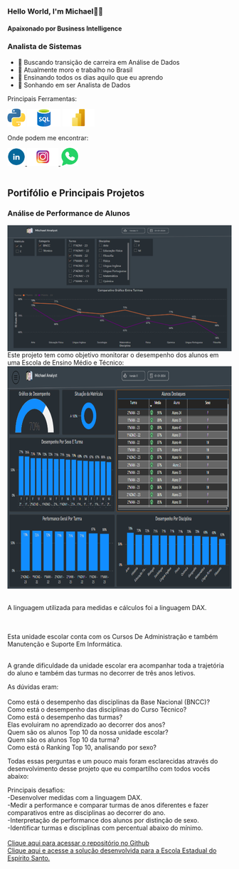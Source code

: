 ### Hello World, I'm Michael👋🏻
#### Apaixonado por Business Intelligence
### Analista de Sistemas

- 🔭 Buscando transição de carreira em Análise de Dados
- 🏡 Atualmente moro e trabalho no Brasil
- 🌱 Ensinando todos os dias aquilo que eu aprendo
- 💞️ Sonhando em ser Analista de Dados

Principais Ferramentas:

<div>
  <img height="40" widht="40" src="https://github.com/Michael-Lemos/DesempenhoEnsino/blob/main/Linguagens/Python.png">
  <img height="40" widht="40" src="https://github.com/Michael-Lemos/DesempenhoEnsino/blob/main/Linguagens/sql-logo.png">
  <img height="40" widht="40" src="https://github.com/Michael-Lemos/DesempenhoEnsino/blob/main/Linguagens/Microsoft-Power-BI-Logo.png">  
</div>

Onde podem me encontrar:
<div>
<a href="https://www.linkedin.com/in/michaell-lemos/">
  <img height="40" widht="40" src="https://github.com/Michael-Lemos/DesempenhoEnsino/blob/main/Socialicons/linkedin_icon-icons.com_59208.png">
  </a>
    <a href="https://www.instagram.com/michael_analyst/">
    <img height="40" widht="40" src="https://github.com/Michael-Lemos/DesempenhoEnsino/blob/main/Socialicons/74310-instagram-icons-media-computer-social-logo.png">
  </a>
  <a href="https://wa.me/5528999021663">
  <img height="40" widht="40" src="https://github.com/Michael-Lemos/DesempenhoEnsino/blob/main/Socialicons/whats.png">
  </a>
</div>

<br>

## Portifólio e Principais Projetos

### Análise de Performance de Alunos
<img align="right" widht="500" src="https://github.com/Michael-Lemos/DesempenhoEnsino/blob/main/Imagens/DesempenhoEscolar_ComparativoEntreTurmas.png?raw=true">
 Este projeto tem como objetivo monitorar o desempenho dos alunos em uma Escola de Ensino Médio e Técnico: <br>
<img height="500" widht="40" src="https://github.com/Michael-Lemos/DesempenhoEnsino/blob/main/Imagens/Painel.png?raw=true">
 
 <br> A linguagem utilizada para medidas e cálculos foi a linguagem DAX.<br> <br>
 
 <br> Esta unidade escolar conta com os Cursos De Administração e também Manutenção e Suporte Em Informática. <br>

 <br> A grande dificuldade da unidade escolar era acompanhar toda a trajetória do aluno e também das turmas no decorrer de três anos letivos. <br>

 As dúvidas eram: <br>
<br>
Como está o desempenho das disciplinas da Base Nacional (BNCC)?<br>
Como está o desempenho das disciplinas do Curso Técnico?<br>
Como está o desempenho das turmas?<br>
Elas evoluiram no aprendizado ao decorrer dos anos?<br>
Quem são os alunos Top 10 da nossa unidade escolar?<br>
Quem são os alunos Top 10 da turma?<br>
Como está o Ranking Top 10, analisando por sexo?<br>

Todas essas perguntas e um pouco mais foram esclarecidas através do desenvolvimento desse projeto que eu compartilho com todos vocês abaixo:
 

 Principais desafios: <br>
 -Desenvolver medidas com a linguagem DAX.<br>
 -Medir a performance e comparar turmas de anos diferentes e fazer comparativos entre as disciplinas ao decorrer do ano.<br>
 -Interpretação de performance dos alunos por distinção de sexo.<br>
 -Identificar turmas e disciplinas com percentual abaixo do mínimo.
 <br>
 <br>
 <a href="https://github.com/Michael-Lemos/DesempenhoEnsino">
  Clique aqui para acessar o repositório no Github <br>
  </a>
   <a href="https://app.powerbi.com/view?r=eyJrIjoiZjA2NDU5NWMtY2ZmOS00NDBkLTgzYzEtMWVkMmY3MzZkZWMxIiwidCI6IjZmZDI1ZjQyLWM5NGYtNDJmNi04YjBjLTkxMGZlZmMwYWFkMSJ9">
  Clique aqui e acesse a solução desenvolvida para a Escola Estadual do Espírito Santo.


 
